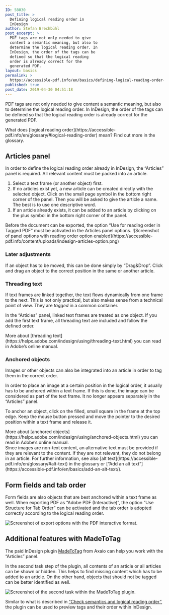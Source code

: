 ```yaml
---
ID: 58030
post_title: >
  Defining logical reading order in
  InDesign
author: Stefan Brechbühl
post_excerpt: >
  PDF tags are not only needed to give
  content a semantic meaning, but also to
  determine the logical reading order. In
  InDesign, the order of the tags can be
  defined so that the logical reading
  order is already correct for the
  generated PDF.
layout: basics
permalink: >
  https://accessible-pdf.info/en/basics/defining-logical-reading-order-in-indesign/
published: true
post_date: 2019-04-30 04:51:18
---
```

PDF tags are not only needed to give content a semantic meaning, but also to determine the logical reading order. In InDesign, the order of the tags can be defined so that the logical reading order is already correct for the generated PDF.

<aside class="note-block" markdown="1">
What does [logical reading order](https://accessible-pdf.info/en/glossary/#logical-reading-order) mean? Find out more in the glossary.
</aside>

## Articles panel

In order to define the logical reading order already in InDesign, the “Articles” panel is required. All relevant content must be packed into an article.

1. Select a text frame (or another object) first.
2. If no articles exist yet, a new article can be created directly with the selected object. Click on the small page symbol in the bottom right corner of the panel. Then you will be asked to give the article a name. The best is to use one descriptive word.
3. If an article already exists, it can be added to an article by clicking on the plus symbol in the bottom right corner of the panel.

<p class="warning-block" markdown="1">
Before the document can be exported, the option “Use for reading order in Tagged PDF” must be activated in the Articles panel options.
![Screenshot of panel options with reading order option enabled](https://accessible-pdf.info/content/uploads/indesign-articles-option.png)
</p>

### Later adjustments

If an object has to be moved, this can be done simply by “Drag&Drop”. Click and drag an object to the correct position in the same or another article.

### Threading text

If text frames are linked together, the text flows dynamically from one frame to the next. This is not only practical, but also makes sense from a technical point of view. They are *tagged* in a common container.

In the “Articles” panel, linked text frames are treated as one object. If you add the first text frame, all threading text are included and follow the defined order.

<aside class="note-block" markdown="1">
More about [threading text](https://helpx.adobe.com/indesign/using/threading-text.html) you can read in Adobe’s online manual.
</aside>

### Anchored objects

Images or other objects can also be integrated into an article in order to tag them in the correct order.

In order to place an image at a certain position in the logical order, it usually has to be anchored within a text frame. If this is done, the image can be considered as part of the text frame. It no longer appears separately in the “Articles” panel.

To anchor an object, click on the filled, small square in the frame at the top edge. Keep the mouse button pressed and move the pointer to the desired position within a text frame and release it.

<aside class="note-block" markdown="1">
More about [anchored objects](https://helpx.adobe.com/indesign/using/anchored-objects.html) you can read in Adobe’s online manual.
</aside>

<aside class="note-block" markdown="1">
Since images are non-text content, an alternative text must be provided if they are relevant to the content. If they are not relevant, they do not belong in an article. For further information, see also [alt text](https://accessible-pdf.info/en/glossary/#alt-text) in the glossary or [“Add an alt text”](https://accessible-pdf.info/en/basics/add-an-alt-text/).
</aside>

## Form fields and tab order

Form fields are also objects that are best anchored within a text frame as well. When exporting PDF as “Adobe PDF (Interactive)”, the option “Use Structure for Tab Order” can be activated and the tab order is adopted correctly according to the logical reading order.

![Screenshot of export options with the PDF interactive format.](https://accessible-pdf.info/content/uploads/indesign-export-interactive.png)

## Additional features with MadeToTag

The paid InDesign plugin [MadeToTag](https://www.axaio.com/doku.php/en:products:madetotag) from Axaio can help you work with the “Articles” panel.

In the second task step of the plugin, all contents of an article or all articles can be shown or hidden. This helps to find missing content which has to be added to an article. On the other hand, objects that should not be tagged can be better identified as well.

![Screenshot of the second task within the MadeToTag plugin.](https://accessible-pdf.info/content/uploads/mtt-article.png)

Similar to what is described in [“Check semantics and logical reading order”](https://accessible-pdf.info/en/basics/check-semantics-and-logical-reading-order/), the plugin can be used to preview tags and their order within InDesign.